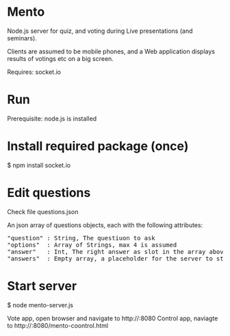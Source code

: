 Mento
=====

Node.js server for quiz, and voting during Live presentations (and seminars).

Clients are assumed to be mobile phones, and a Web application displays results of votings etc on a big screen.

Requires: socket.io

Run
===

Prerequisite: node.js is installed

# Install required package (once)
$ npm install socket.io

# Edit questions

Check file questions.json

An json array of questions objects, each with the following attributes:
<pre>
"question" : String, The questiuon to ask
"options"  : Array of Strings, max 4 is assumed
"answer"   : Int, The right answer as slot in the array above (0-4) 
"answers"  : Empty array, a placeholder for the server to store answer objects
</pre>

# Start server
$ node mento-server.js

Vote app, open browser and navigate to http://<server>:8080
Control app, naviagte to http://<server>:8080/mento-coontrol.html


